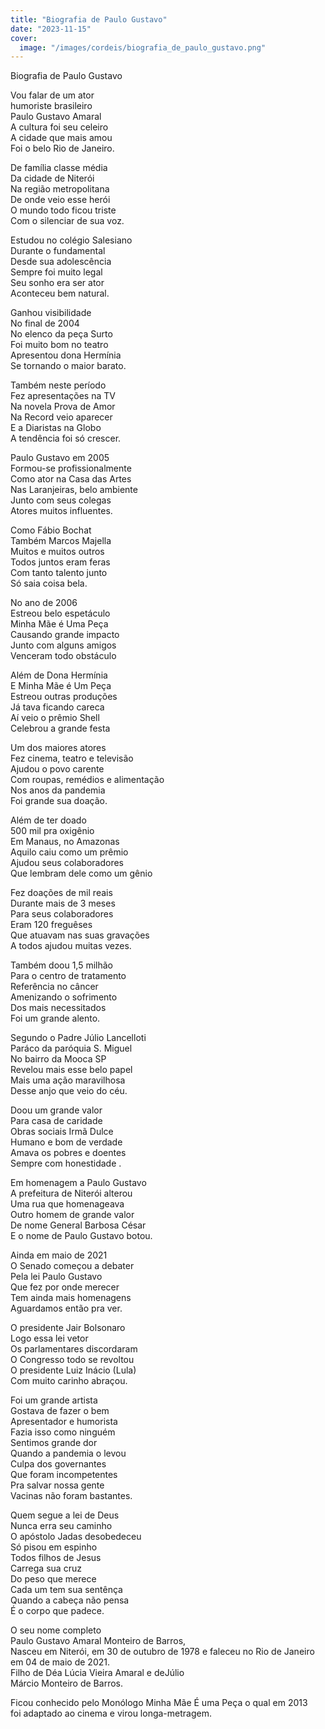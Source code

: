 ```yaml
---
title: "Biografia de Paulo Gustavo"
date: "2023-11-15"
cover:
  image: "/images/cordeis/biografia_de_paulo_gustavo.png"
---
```


Biografia de Paulo Gustavo  

Vou falar de um ator  
humoriste brasileiro  
Paulo Gustavo Amaral  
A cultura foi seu celeiro  
A cidade que mais amou  
Foi o belo Rio de Janeiro.  

De família classe média  
Da cidade de Niterói  
Na região metropolitana  
De onde veio esse herói  
O mundo todo ficou triste  
Com o silenciar de sua voz.  

Estudou no colégio Salesiano  
Durante o fundamental  
Desde sua adolescência  
Sempre foi muito legal  
Seu sonho era ser ator  
Aconteceu bem natural.  

Ganhou visibilidade  
No final de 2004  
No elenco da peça Surto  
Foi muito bom no teatro  
Apresentou dona Hermínia  
Se tornando o maior barato.  

<!-- pagebreak -->

Também neste período  
Fez apresentações na TV  
Na novela Prova de Amor  
Na Record veio aparecer  
E a Diaristas na Globo  
A tendência foi só crescer.  

Paulo Gustavo em 2005  
Formou-se profissionalmente  
Como ator na Casa das Artes  
Nas Laranjeiras, belo ambiente  
Junto com seus colegas  
Atores muitos influentes.  

Como Fábio Bochat  
Também Marcos Majella  
Muitos e muitos outros  
Todos juntos eram feras  
Com tanto talento junto  
Só saia coisa bela.  

No ano de 2006  
Estreou belo espetáculo  
Minha Mãe é Uma Peça  
Causando grande impacto  
Junto com alguns amigos  
Venceram todo obstáculo  

<!-- pagebreak -->

Além de Dona Hermínia  
E Minha Mãe é Um Peça  
Estreou outras produções  
Já tava ficando careca  
Aí veio o prêmio Shell  
Celebrou a grande festa  

Um dos maiores atores  
Fez cinema, teatro e televisão  
Ajudou o povo carente  
Com roupas, remédios e alimentação  
Nos anos da pandemia  
Foi grande sua doação.  

Além de ter doado  
500 mil pra oxigênio  
Em Manaus, no Amazonas  
Aquilo caiu como um prêmio  
Ajudou seus colaboradores  
Que lembram dele como um gênio  

Fez doações de mil reais  
Durante mais de 3 meses  
Para seus colaboradores  
Eram 120 freguêses  
Que atuavam nas suas gravações  
A todos ajudou muitas vezes.  

<!-- pagebreak -->

Também doou 1,5 milhão  
Para o centro de tratamento  
Referência no câncer  
Amenizando o sofrimento  
Dos mais necessitados  
Foi um grande alento.  

Segundo o Padre Júlio Lancelloti  
Paráco da paróquia S. Miguel  
No bairro da Mooca SP  
Revelou mais esse belo papel  
Mais uma ação maravilhosa  
Desse anjo que veio do céu.  

Doou um grande valor  
Para casa de caridade  
Obras sociais Irmã Dulce  
Humano e bom de verdade  
Amava os pobres e doentes  
Sempre com honestidade .  

Em homenagem a Paulo Gustavo  
A prefeitura de Niterói alterou  
Uma rua que homenageava  
Outro homem de grande valor  
De nome General Barbosa César  
E o nome de Paulo Gustavo botou.  

<!-- pagebreak -->

Ainda em maio de 2021  
O Senado começou a debater  
Pela lei Paulo Gustavo  
Que fez por onde merecer  
Tem ainda mais homenagens  
Aguardamos então pra ver.  

O presidente Jair Bolsonaro  
Logo essa lei vetor  
Os parlamentares discordaram  
O Congresso todo se revoltou  
O presidente Luiz Inácio (Lula)  
Com muito carinho abraçou.  

Foi um grande artista  
Gostava de fazer o bem  
Apresentador e humorista  
Fazia isso como ninguém  
Sentimos grande dor  
Quando a pandemia o levou  
Culpa dos governantes  
Que foram incompetentes  
Pra salvar nossa gente  
Vacinas não foram bastantes.  

<!-- pagebreak -->

Quem segue a lei de Deus  
Nunca erra seu caminho  
O apóstolo Jadas desobedeceu  
Só pisou em espinho  
Todos filhos de Jesus  
Carrega sua cruz  
Do peso que merece  
Cada um tem sua sentênça  
Quando a cabeça não pensa  
É o corpo que padece.  

O seu nome completo  
Paulo Gustavo Amaral Monteiro de Barros,  
Nasceu em Niterói, em 30 de outubro de 1978 e faleceu no Rio de Janeiro  
em 04 de maio de 2021.  
Filho de Déa Lúcia Vieira Amaral e deJúlio  
Márcio Monteiro de Barros.  

Ficou conhecido pelo Monólogo Minha Mãe É uma Peça o qual em 2013  
foi adaptado ao cinema e virou longa-metragem.  
